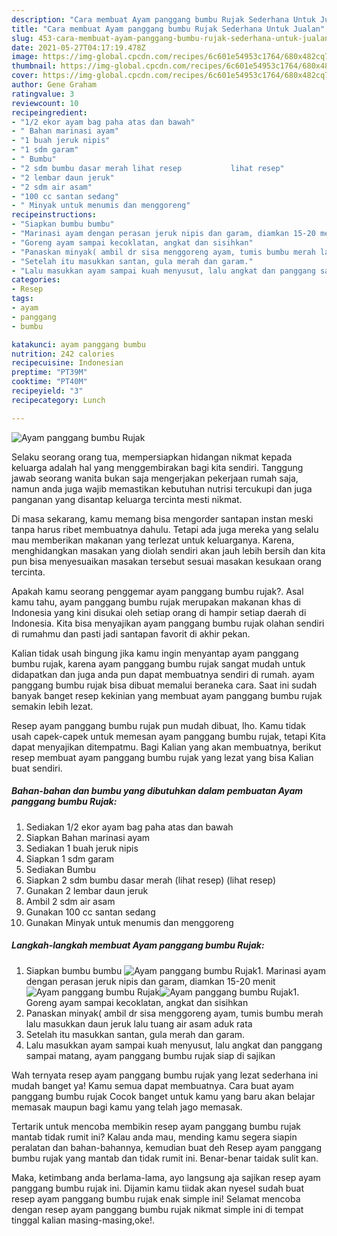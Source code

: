 ```yaml
---
description: "Cara membuat Ayam panggang bumbu Rujak Sederhana Untuk Jualan"
title: "Cara membuat Ayam panggang bumbu Rujak Sederhana Untuk Jualan"
slug: 453-cara-membuat-ayam-panggang-bumbu-rujak-sederhana-untuk-jualan
date: 2021-05-27T04:17:19.478Z
image: https://img-global.cpcdn.com/recipes/6c601e54953c1764/680x482cq70/ayam-panggang-bumbu-rujak-foto-resep-utama.jpg
thumbnail: https://img-global.cpcdn.com/recipes/6c601e54953c1764/680x482cq70/ayam-panggang-bumbu-rujak-foto-resep-utama.jpg
cover: https://img-global.cpcdn.com/recipes/6c601e54953c1764/680x482cq70/ayam-panggang-bumbu-rujak-foto-resep-utama.jpg
author: Gene Graham
ratingvalue: 3
reviewcount: 10
recipeingredient:
- "1/2 ekor ayam bag paha atas dan bawah"
- " Bahan marinasi ayam"
- "1 buah jeruk nipis"
- "1 sdm garam"
- " Bumbu"
- "2 sdm bumbu dasar merah lihat resep           lihat resep"
- "2 lembar daun jeruk"
- "2 sdm air asam"
- "100 cc santan sedang"
- " Minyak untuk menumis dan menggoreng"
recipeinstructions:
- "Siapkan bumbu bumbu"
- "Marinasi ayam dengan perasan jeruk nipis dan garam, diamkan 15-20 menit"
- "Goreng ayam sampai kecoklatan, angkat dan sisihkan"
- "Panaskan minyak( ambil dr sisa menggoreng ayam, tumis bumbu merah lalu masukkan daun jeruk lalu tuang air asam aduk rata"
- "Setelah itu masukkan santan, gula merah dan garam."
- "Lalu masukkan ayam sampai kuah menyusut, lalu angkat dan panggang sampai matang, ayam panggang bumbu rujak siap di sajikan"
categories:
- Resep
tags:
- ayam
- panggang
- bumbu

katakunci: ayam panggang bumbu 
nutrition: 242 calories
recipecuisine: Indonesian
preptime: "PT39M"
cooktime: "PT40M"
recipeyield: "3"
recipecategory: Lunch

---
```



![Ayam panggang bumbu Rujak](https://img-global.cpcdn.com/recipes/6c601e54953c1764/680x482cq70/ayam-panggang-bumbu-rujak-foto-resep-utama.jpg)

Selaku seorang orang tua, mempersiapkan hidangan nikmat kepada keluarga adalah hal yang menggembirakan bagi kita sendiri. Tanggung jawab seorang  wanita bukan saja mengerjakan pekerjaan rumah saja, namun anda juga wajib memastikan kebutuhan nutrisi tercukupi dan juga panganan yang disantap keluarga tercinta mesti nikmat.

Di masa  sekarang, kamu memang bisa mengorder santapan instan meski tanpa harus ribet membuatnya dahulu. Tetapi ada juga mereka yang selalu mau memberikan makanan yang terlezat untuk keluarganya. Karena, menghidangkan masakan yang diolah sendiri akan jauh lebih bersih dan kita pun bisa menyesuaikan masakan tersebut sesuai masakan kesukaan orang tercinta. 



Apakah kamu seorang penggemar ayam panggang bumbu rujak?. Asal kamu tahu, ayam panggang bumbu rujak merupakan makanan khas di Indonesia yang kini disukai oleh setiap orang di hampir setiap daerah di Indonesia. Kita bisa menyajikan ayam panggang bumbu rujak olahan sendiri di rumahmu dan pasti jadi santapan favorit di akhir pekan.

Kalian tidak usah bingung jika kamu ingin menyantap ayam panggang bumbu rujak, karena ayam panggang bumbu rujak sangat mudah untuk didapatkan dan juga anda pun dapat membuatnya sendiri di rumah. ayam panggang bumbu rujak bisa dibuat memalui beraneka cara. Saat ini sudah banyak banget resep kekinian yang membuat ayam panggang bumbu rujak semakin lebih lezat.

Resep ayam panggang bumbu rujak pun mudah dibuat, lho. Kamu tidak usah capek-capek untuk memesan ayam panggang bumbu rujak, tetapi Kita dapat menyajikan ditempatmu. Bagi Kalian yang akan membuatnya, berikut resep membuat ayam panggang bumbu rujak yang lezat yang bisa Kalian buat sendiri.

<!--inarticleads1-->

##### Bahan-bahan dan bumbu yang dibutuhkan dalam pembuatan Ayam panggang bumbu Rujak:

1. Sediakan 1/2 ekor ayam bag paha atas dan bawah
1. Siapkan  Bahan marinasi ayam
1. Sediakan 1 buah jeruk nipis
1. Siapkan 1 sdm garam
1. Sediakan  Bumbu
1. Siapkan 2 sdm bumbu dasar merah (lihat resep)           (lihat resep)
1. Gunakan 2 lembar daun jeruk
1. Ambil 2 sdm air asam
1. Gunakan 100 cc santan sedang
1. Gunakan  Minyak untuk menumis dan menggoreng




<!--inarticleads2-->

##### Langkah-langkah membuat Ayam panggang bumbu Rujak:

1. Siapkan bumbu bumbu
<img src="https://img-global.cpcdn.com/steps/e64e6e43270bc5c4/160x128cq70/ayam-panggang-bumbu-rujak-langkah-memasak-1-foto.jpg" alt="Ayam panggang bumbu Rujak">1. Marinasi ayam dengan perasan jeruk nipis dan garam, diamkan 15-20 menit
<img src="https://img-global.cpcdn.com/steps/33d387137e22ee09/160x128cq70/ayam-panggang-bumbu-rujak-langkah-memasak-2-foto.jpg" alt="Ayam panggang bumbu Rujak"><img src="https://img-global.cpcdn.com/steps/0c090bbe6b3c6f77/160x128cq70/ayam-panggang-bumbu-rujak-langkah-memasak-2-foto.jpg" alt="Ayam panggang bumbu Rujak">1. Goreng ayam sampai kecoklatan, angkat dan sisihkan
1. Panaskan minyak( ambil dr sisa menggoreng ayam, tumis bumbu merah lalu masukkan daun jeruk lalu tuang air asam aduk rata
1. Setelah itu masukkan santan, gula merah dan garam.
1. Lalu masukkan ayam sampai kuah menyusut, lalu angkat dan panggang sampai matang, ayam panggang bumbu rujak siap di sajikan




Wah ternyata resep ayam panggang bumbu rujak yang lezat sederhana ini mudah banget ya! Kamu semua dapat membuatnya. Cara buat ayam panggang bumbu rujak Cocok banget untuk kamu yang baru akan belajar memasak maupun bagi kamu yang telah jago memasak.

Tertarik untuk mencoba membikin resep ayam panggang bumbu rujak mantab tidak rumit ini? Kalau anda mau, mending kamu segera siapin peralatan dan bahan-bahannya, kemudian buat deh Resep ayam panggang bumbu rujak yang mantab dan tidak rumit ini. Benar-benar taidak sulit kan. 

Maka, ketimbang anda berlama-lama, ayo langsung aja sajikan resep ayam panggang bumbu rujak ini. Dijamin kamu tiidak akan nyesel sudah buat resep ayam panggang bumbu rujak enak simple ini! Selamat mencoba dengan resep ayam panggang bumbu rujak nikmat simple ini di tempat tinggal kalian masing-masing,oke!.

